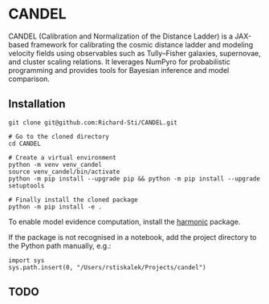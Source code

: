 # CANDEL

CANDEL (Calibration and Normalization of the Distance Ladder) is a JAX-based framework for calibrating the cosmic distance ladder and modeling velocity fields using observables such as Tully–Fisher galaxies, supernovae, and cluster scaling relations. It leverages NumPyro for probabilistic programming and provides tools for Bayesian inference and model comparison.


## Installation
```
git clone git@github.com:Richard-Sti/CANDEL.git

# Go to the cloned directory
cd CANDEL

# Create a virtual environment
python -m venv venv_candel
source venv_candel/bin/activate
python -m pip install --upgrade pip && python -m pip install --upgrade setuptools

# Finally install the cloned package
python -m pip install -e .
```

To enable model evidence computation, install the [harmonic](https://github.com/astro-informatics/harmonic) package.


If the package is not recognised in a notebook, add the project directory to the Python path manually, e.g.:
```
import sys
sys.path.insert(0, "/Users/rstiskalek/Projects/candel")
```


## TODO
